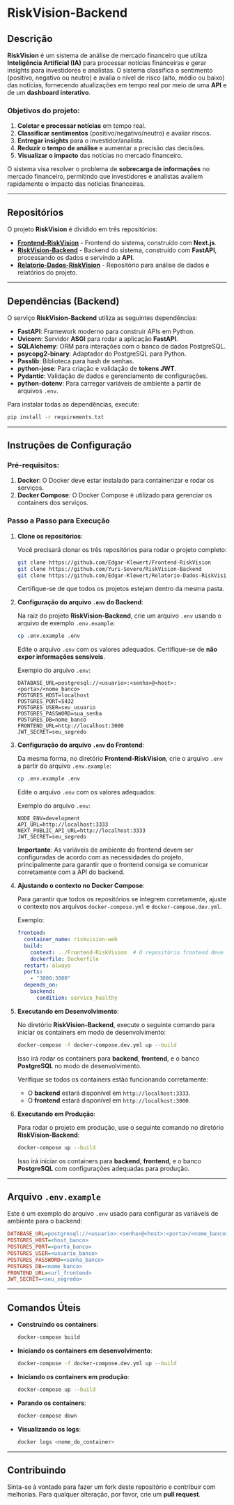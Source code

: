 # RiskVision-Backend

## Descrição

**RiskVision** é um sistema de análise de mercado financeiro que utiliza **Inteligência Artificial (IA)** para processar notícias financeiras e gerar insights para investidores e analistas. O sistema classifica o sentimento (positivo, negativo ou neutro) e avalia o nível de risco (alto, médio ou baixo) das notícias, fornecendo atualizações em tempo real por meio de uma **API** e de um **dashboard interativo**.

### Objetivos do projeto:

1. **Coletar e processar notícias** em tempo real.
2. **Classificar sentimentos** (positivo/negativo/neutro) e avaliar riscos.
3. **Entregar insights** para o investidor/analista.
4. **Reduzir o tempo de análise** e aumentar a precisão das decisões.
5. **Visualizar o impacto** das notícias no mercado financeiro.

O sistema visa resolver o problema de **sobrecarga de informações** no mercado financeiro, permitindo que investidores e analistas avaliem rapidamente o impacto das notícias financeiras.

---

## Repositórios

O projeto **RiskVision** é dividido em três repositórios:

* [**Frontend-RiskVision**](https://github.com/Edgar-Klewert/Frontend-RiskVision) - Frontend do sistema, construído com **Next.js**.
* [**RiskVision-Backend**](https://github.com/Yuri-Severo/RiskVision-Backend) - Backend do sistema, construído com **FastAPI**, processando os dados e servindo a **API**.
* [**Relatorio-Dados-RiskVision**](https://github.com/Edgar-Klewert/Relatorio-Dados-RiskVision) - Repositório para análise de dados e relatórios do projeto.

---

## Dependências (Backend)

O serviço **RiskVision-Backend** utiliza as seguintes dependências:

* **FastAPI**: Framework moderno para construir APIs em Python.
* **Uvicorn**: Servidor **ASGI** para rodar a aplicação **FastAPI**.
* **SQLAlchemy**: ORM para interações com o banco de dados PostgreSQL.
* **psycopg2-binary**: Adaptador do PostgreSQL para Python.
* **Passlib**: Biblioteca para hash de senhas.
* **python-jose**: Para criação e validação de **tokens JWT**.
* **Pydantic**: Validação de dados e gerenciamento de configurações.
* **python-dotenv**: Para carregar variáveis de ambiente a partir de arquivos `.env`.

Para instalar todas as dependências, execute:

```bash
pip install -r requirements.txt
```

---

## Instruções de Configuração

### Pré-requisitos:

1. **Docker**: O Docker deve estar instalado para containerizar e rodar os serviços.
2. **Docker Compose**: O Docker Compose é utilizado para gerenciar os containers dos serviços.

### Passo a Passo para Execução

1. **Clone os repositórios**:

   Você precisará clonar os três repositórios para rodar o projeto completo:

   ```bash
   git clone https://github.com/Edgar-Klewert/Frontend-RiskVision
   git clone https://github.com/Yuri-Severo/RiskVision-Backend
   git clone https://github.com/Edgar-Klewert/Relatorio-Dados-RiskVision
   ```

   Certifique-se de que todos os projetos estejam dentro da mesma pasta.

2. **Configuração do arquivo `.env` do Backend**:

   Na raiz do projeto **RiskVision-Backend**, crie um arquivo `.env` usando o arquivo de exemplo `.env.example`:

   ```bash
   cp .env.example .env
   ```

   Edite o arquivo `.env` com os valores adequados. Certifique-se de **não expor informações sensíveis**.

   Exemplo do arquivo `.env`:

   ```
   DATABASE_URL=postgresql://<usuario>:<senha>@<host>:<porta>/<nome_banco>
   POSTGRES_HOST=localhost
   POSTGRES_PORT=5432
   POSTGRES_USER=seu_usuario
   POSTGRES_PASSWORD=sua_senha
   POSTGRES_DB=nome_banco
   FRONTEND_URL=http://localhost:3000
   JWT_SECRET=seu_segredo
   ```

3. **Configuração do arquivo `.env` do Frontend**:

   Da mesma forma, no diretório **Frontend-RiskVision**, crie o arquivo `.env` a partir do arquivo `.env.example`:

   ```bash
   cp .env.example .env
   ```

   Edite o arquivo `.env` com os valores adequados:

   Exemplo do arquivo `.env`:

   ```
   NODE_ENV=development
   API_URL=http://localhost:3333
   NEXT_PUBLIC_API_URL=http://localhost:3333
   JWT_SECRET=seu_segredo
   ```

   **Importante**: As variáveis de ambiente do frontend devem ser configuradas de acordo com as necessidades do projeto, principalmente para garantir que o frontend consiga se comunicar corretamente com a API do backend.

4. **Ajustando o contexto no Docker Compose**:

   Para garantir que todos os repositórios se integrem corretamente, ajuste o contexto nos arquivos `docker-compose.yml` e `docker-compose.dev.yml`.

   Exemplo:

   ```yaml
   frontend:
     container_name: riskvision-web
     build:
       context: ../Frontend-RiskVision  # O repositório frontend deve estar na mesma pasta que o backend
       dockerfile: Dockerfile
     restart: always
     ports:
       - "3000:3000"
     depends_on:
       backend:
         condition: service_healthy
   ```

5. **Executando em Desenvolvimento**:

   No diretório **RiskVision-Backend**, execute o seguinte comando para iniciar os containers em modo de desenvolvimento:

   ```bash
   docker-compose -f docker-compose.dev.yml up --build
   ```

   Isso irá rodar os containers para **backend**, **frontend**, e o banco **PostgreSQL** no modo de desenvolvimento.

   Verifique se todos os containers estão funcionando corretamente:

   * O **backend** estará disponível em `http://localhost:3333`.
   * O **frontend** estará disponível em `http://localhost:3000`.

6. **Executando em Produção**:

   Para rodar o projeto em produção, use o seguinte comando no diretório **RiskVision-Backend**:

   ```bash
   docker-compose up --build
   ```

   Isso irá iniciar os containers para **backend**, **frontend**, e o banco **PostgreSQL** com configurações adequadas para produção.

---

## Arquivo `.env.example`

Este é um exemplo do arquivo `.env` usado para configurar as variáveis de ambiente para o backend:

```ini
DATABASE_URL=postgresql://<usuario>:<senha>@<host>:<porta>/<nome_banco>
POSTGRES_HOST=<host_banco>
POSTGRES_PORT=<porta_banco>
POSTGRES_USER=<usuario_banco>
POSTGRES_PASSWORD=<senha_banco>
POSTGRES_DB=<nome_banco>
FRONTEND_URL=<url_frontend>
JWT_SECRET=<seu_segredo>
```

---

## Comandos Úteis

* **Construindo os containers**:

  ```bash
  docker-compose build
  ```

* **Iniciando os containers em desenvolvimento**:

  ```bash
  docker-compose -f docker-compose.dev.yml up --build
  ```

* **Iniciando os containers em produção**:

  ```bash
  docker-compose up --build
  ```

* **Parando os containers**:

  ```bash
  docker-compose down
  ```

* **Visualizando os logs**:

  ```bash
  docker logs <nome_do_container>
  ```

---

## Contribuindo

Sinta-se à vontade para fazer um fork deste repositório e contribuir com melhorias. Para qualquer alteração, por favor, crie um **pull request**.

